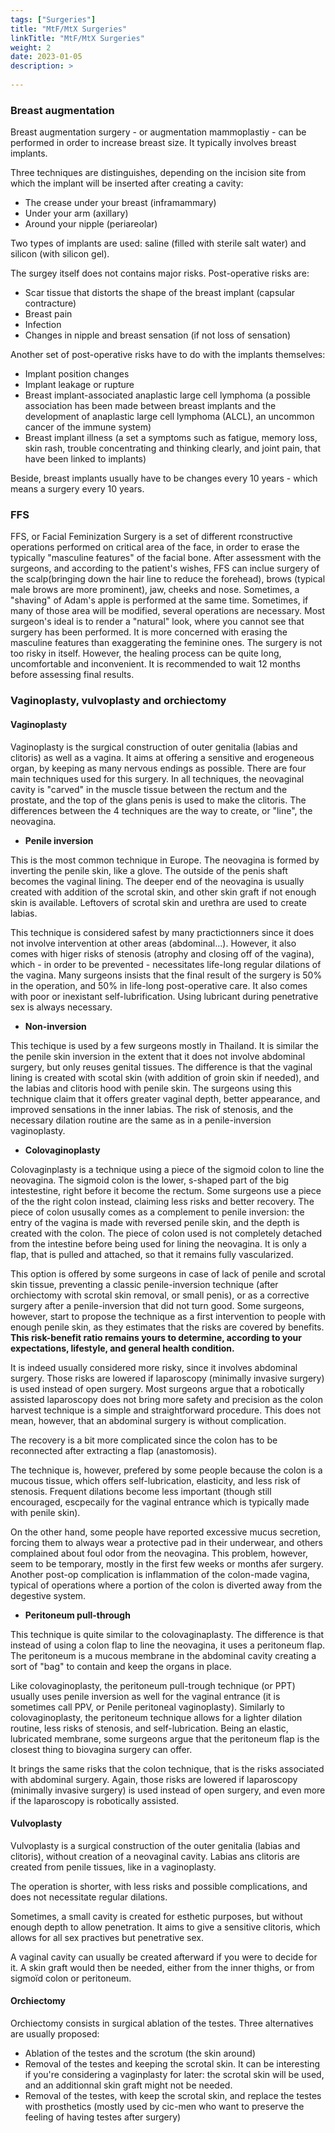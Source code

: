 ```yaml
---
tags: ["Surgeries"] 
title: "MtF/MtX Surgeries"
linkTitle: "MtF/MtX Surgeries"
weight: 2
date: 2023-01-05
description: >
  
---
```




### **Breast augmentation** ###

Breast augmentation surgery - or augmentation mammoplastiy - can be performed in order to increase breast size.
It typically involves breast implants.

Three techniques are distinguishes, depending on the incision site from which the implant will be inserted after creating a cavity:
- The crease under your breast (inframammary)
- Under your arm (axillary)
- Around your nipple (periareolar)

Two types of implants are used: saline (filled with sterile salt water) and silicon (with silicon gel).

The surgey itself does not contains major risks.
Post-operative risks are: 
- Scar tissue that distorts the shape of the breast implant (capsular contracture)
- Breast pain
- Infection
- Changes in nipple and breast sensation (if not loss of sensation)

Another set of post-operative risks have to do with the implants themselves:
- Implant position changes
- Implant leakage or rupture
- Breast implant-associated anaplastic large cell lymphoma (a possible association has been made between breast implants and the development of anaplastic large cell lymphoma (ALCL), an uncommon cancer of the immune system)
- Breast implant illness (a set a symptoms such as fatigue, memory loss, skin rash, trouble concentrating and thinking clearly, and joint pain, that have been linked to implants)

Beside, breast implants usually have to be changes every 10 years - which means a surgery every 10 years. 



### **FFS** ###

FFS, or Facial Feminization Surgery is a set of different rconstructive operations performed on critical area of the face, in order to erase the typically "masculine features" of the facial bone. After assessment with the surgeons, and according to the patient's wishes, FFS can inclue surgery of the scalp(bringing down the hair line to reduce the forehead), brows (typical male brows are more prominent), jaw, cheeks and nose. Sometimes, a "shaving" of Adam's apple is performed at the same time.
Sometimes, if many of those area will be modified, several operations are necessary.
Most surgeon's ideal is to render a "natural" look, where you cannot see that surgery has been performed. It is more concerned with erasing the masculine features than exaggerating the feminine ones.
The surgery is not too risky in itself. However, the healing process can be quite long, uncomfortable and inconvenient. It is recommended to wait 12 months before assessing final results.


### **Vaginoplasty, vulvoplasty and orchiectomy** ###

#### Vaginoplasty ####

Vaginoplasty is the surgical construction of outer genitalia (labias and clitoris) as well as a vagina. It aims at offering a sensitive and erogeneous organ, by keeping as many nervous endings as possible.
There are four main techniques used for this surgery. In all techniques, the neovaginal cavity is "carved" in the muscle tissue between the rectum and the prostate, and the top of the glans penis is used to make the clitoris. The differences between the 4 techniques are the way to create, or "line", the neovagina.

- **Penile inversion**

This is the most common technique in Europe. The neovagina is formed by inverting the penile skin, like a glove. The outside of the penis shaft becomes the vaginal lining. The deeper end of the neovagina is usually created with addition of the scrotal skin, and other skin graft if not enough skin is available. Leftovers of scrotal skin and urethra are used to create labias. 

This technique is considered safest by many practictionners since it does not involve intervention at other areas (abdominal...). 
However, it also comes with higer risks of stenosis (atrophy and closing off of the vagina), which - in order to be prevented - necessitates life-long regular dilations of the vagina. Many surgeons insists that the final result of the surgery is 50% in the operation, and 50% in life-long post-operative care. 
It also comes with poor or inexistant self-lubrification. Using lubricant during penetrative sex is always necessary.

- **Non-inversion**

This techique is used by a few surgeons mostly in Thailand. It is similar the the penile skin inversion in the extent that it does not involve abdominal surgery, but only reuses genital tissues. The difference is that the vaginal lining is created with scotal skin (with addition of groin skin if needed), and the labias and clitoris hood with penile skin.
The surgeons using this technique claim that it offers greater vaginal depth, better appearance, and improved sensations in the inner labias.
The risk of stenosis, and the necessary dilation routine are the same as in a penile-inversion vaginoplasty.

- **Colovaginoplasty**

Colovaginplasty is a technique using a piece of the sigmoid colon to line the neovagina. The sigmoid colon is the lower, s-shaped part of the big intestestine, right before it become the rectum. Some surgeons use a piece of the the right colon instead, claiming less risks and better recovery.
The piece of colon ususally comes as a complement to penile inversion: the entry of the vagina is made with reversed penile skin, and the depth is created with the colon. The piece of colon used is not completely detached from the intestine before being used for lining the neovagina. It is only a flap, that is pulled and attached, so that it remains fully vascularized. 

This option is offered by some surgeons in case of lack of penile and scrotal skin tissue, preventing a classic penile-inversion technique (after orchiectomy with scrotal skin removal, or small penis), or as a corrective surgery after a penile-inversion that did not turn good. Some surgeons, however, start to propose the technique as a first intervention to people with enough penile skin, as they estimates that the risks are covered by benefits. **This risk-benefit ratio remains yours to determine, according to your expectations, lifestyle, and general health condition.**

It is indeed usually considered more risky, since it involves abdominal surgery. Those risks are lowered if laparoscopy (minimally invasive surgery) is used instead of open surgery. Most surgeons argue that a robotically assisted laparoscopy does not bring more safety and precision as the colon harvest technique is a simple and straightforward procedure. This does not mean, however, that an abdominal surgery is without complication.

The recovery is a bit more complicated since the colon has to be reconnected after extracting a flap (anastomosis).

The technique is, however, prefered by some people because the colon is a mucous tissue, which offers self-lubrication, elasticity, and less risk of stenosis. Frequent dilations become less important (though still encouraged, escpecaily for the vaginal entrance which is typically made with penile skin).

On the other hand, some people have reported excessive mucus secretion, forcing them to always wear a protective pad in their underwear, and others complained about foul odor from the neovagina. This problem, however, seem to be temporary, mostly in the first few weeks or months afer surgery.
Another post-op complication is inflammation of the colon-made vagina, typical of operations where a portion of the colon is diverted away from the degestive system.

- **Peritoneum pull-through**

This technique is quite similar to the colovaginaplasty. The difference is that instead of using a colon flap to line the neovagina, it uses a peritoneum flap.
The peritoneum is a mucous membrane in the abdominal cavity creating a sort of "bag" to contain and keep the organs in place. 

Like colovaginoplasty, the peritoneum pull-trough technique (or PPT) usually uses penile inversion as well for the vaginal entrance (it is sometimes call PPV, or Penile peritoneal vaginoplasty).
Similarly to colovaginoplasty, the peritoneum technique allows for a lighter dilation routine, less risks of stenosis, and self-lubrication. Being an elastic, lubricated membrane, some surgeons argue that the peritoneum flap is the closest thing to biovagina surgery can offer.

It brings the same risks that the colon technique, that is the risks associated with abdominal surgery. Again, those risks are lowered if laparoscopy (minimally invasive surgery) is used instead of open surgery, and even more if the laparoscopy is robotically assisted.


#### Vulvoplasty ####

Vulvoplasty is a surgical construction of the outer genitalia (labias and clitoris), without creation of a neovaginal cavity. Labias ans clitoris are created from penile tissues, like in a vaginoplasty. 

The operation is shorter, with less risks and possible complications, and does not necessitate regular dilations. 

Sometimes, a small cavity is created for esthetic purposes, but without enough depth to allow penetration.
It aims to give a sensitive clitoris, which allows for all sex practives but penetrative sex.

A vaginal cavity can usually be created afterward if you were to decide for it. A skin graft would then be needed, either from the inner thighs, or from sigmoïd colon or peritoneum. 

#### Orchiectomy ####

Orchiectomy consists in surgical ablation of the testes. Three alternatives are usually proposed:
- Ablation of the testes and the scrotum (the skin around)
- Removal of the testes and keeping the scrotal skin. It can be interesting if you're considering a vaginplasty for later: the scrotal skin will be used, and an additionnal skin graft might not be needed.
- Removal of the testes, with keep the scrotal skin, and replace the testes with prosthetics (mostly used by cic-men who want to preserve the feeling of having testes after surgery)
        
